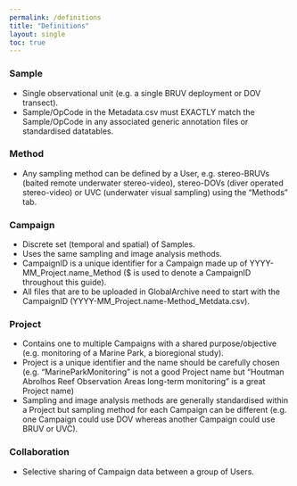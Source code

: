 ```yaml
---
permalink: /definitions
title: "Definitions"
layout: single
toc: true
---
```

### <a name="Sample"></a>Sample
* Single observational unit (e.g. a single BRUV deployment or DOV transect).
* Sample/OpCode in the Metadata.csv must EXACTLY match the Sample/OpCode in any associated generic annotation files or standardised datatables.

### <a name="Method"></a>Method
* Any sampling method can be defined by a User, e.g. stereo-BRUVs (baited remote underwater stereo-video), stereo-DOVs (diver operated stereo-video) or UVC (underwater visual sampling) using the “Methods” tab.

### <a name="Campaign"></a>Campaign
* Discrete set (temporal and spatial) of Samples.
* Uses the same sampling and image analysis methods.
* CampaignID is a unique identifier for a Campaign made up of YYYY-MM_Project.name_Method ($ is used to denote a CampaignID throughout this guide).
* All files that are to be uploaded in GlobalArchive need to start with the CampaignID (YYYY-MM_Project.name-Method_Metdata.csv). 

### <a name="Project"></a>Project
* Contains one to multiple Campaigns with a shared purpose/objective (e.g. monitoring of a Marine Park, a bioregional study).
* Project is a unique identifier and the name should be carefully chosen (e.g. “MarineParkMonitoring” is not a good Project name but “Houtman Abrolhos Reef Observation Areas long-term monitoring” is a great Project name)
* Sampling and image analysis methods are generally standardised within a Project but sampling method for each Campaign can be different (e.g. one Campaign could use DOV whereas another Campaign could use BRUV or UVC).

### <a name="Collaboration"></a>Collaboration
* Selective sharing of Campaign data between a group of Users.
